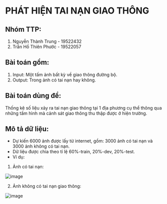 # **PHÁT HIỆN TAI NẠN GIAO THÔNG**

## Nhóm TTP:

1. Nguyễn Thành Trung - 19522432
2. Trần Hồ Thiên Phước - 19522057

## Bài toán gồm:

1. Input: Một tấm ảnh bất kỳ về giao thông đường bộ.
2. Output: Trong ảnh có tai nạn hay không.

## Bài toán dùng để:
Thống kê số liệu xảy ra tai nạn giao thông tại 1 địa phương cụ thể thông qua những tấm hình mà cảnh sát giao thông thu thập được ở hiện trường.

## Mô tả dữ liệu:

- Dự kiến 6000 ảnh được lấy từ internet, gồm: 3000 ảnh có tai nạn và 3000 ảnh không có tai nạn.
- Dữ liệu được chia theo tỉ lệ 60%-train, 20%-dev, 20%-test.
- Ví dụ:

1. Ảnh có tai nạn:

![image](https://user-images.githubusercontent.com/76487372/146470582-e0d9e1fe-8a8a-4b4e-877f-580b8940fbbd.png)

2. Ảnh không có tai nạn giao thông:

![image](https://user-images.githubusercontent.com/76487372/146470823-e9bc9764-2ee2-49b8-aedc-2e66f1a797ec.png)



